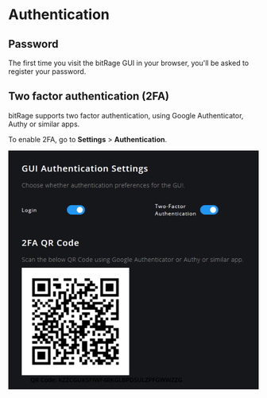 # Authentication

## Password

The first time you visit the bitRage GUI in your browser, you'll be asked to register your password.

## Two factor authentication \(2FA\)

bitRage supports two factor authentication, using Google Authenticator, Authy or similar apps.

To enable 2FA, go to **Settings** &gt; **Authentication**.

![Do not scan the image above, instead use the unique QR code generated in bitRage.](../../.gitbook/assets/image%20%2819%29.png)


